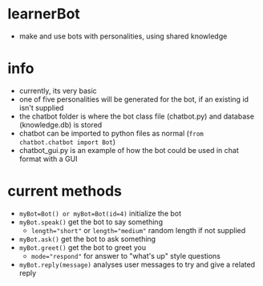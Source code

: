 # learnerBot
- make and use bots with personalities, using shared knowledge

# info
- currently, its very basic
- one of five personalities will be generated for the bot, if an existing id isn't supplied
- the chatbot folder is where the bot class file (chatbot.py) and database (knowledge.db) is stored
- chatbot can be imported to python files as normal (`from chatbot.chatbot import Bot`)
- chatbot_gui.py is an example of how the bot could be used in chat format with a GUI

# current methods
- `myBot=Bot() or myBot=Bot(id=4)` initialize the bot
- `myBot.speak()` get the bot to say something
  - `length="short"` or `length="medium"` random length if not supplied
- `myBot.ask()` get the bot to ask something
- `myBot.greet()` get the bot to greet you
  - `mode="respond"` for answer to "what's up" style questions
- `myBot.reply(message)` analyses user messages to try and give a related reply
